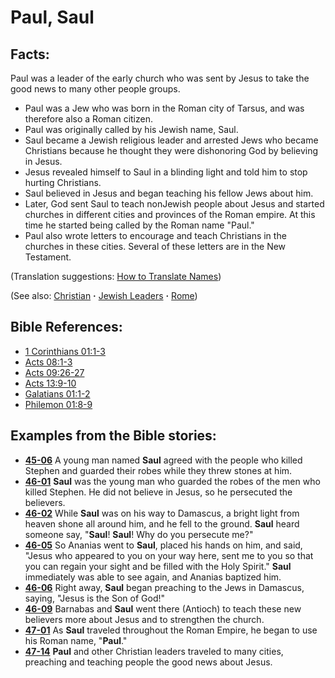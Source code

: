 # Paul, Saul #

## Facts: ##

Paul was a leader of the early church who was sent by Jesus to take the good news to many other people groups.

 * Paul was a Jew who was born in the Roman city of Tarsus, and was therefore also a Roman citizen.
 * Paul was originally called by his Jewish name, Saul.
 * Saul became a Jewish religious leader and arrested Jews who became Christians because he thought they were dishonoring God by believing in Jesus.
 * Jesus revealed himself to Saul in a blinding light and told him to stop hurting Christians.
 * Saul believed in Jesus and began teaching his fellow Jews about him.
 * Later, God sent Saul to teach nonJewish people about Jesus and started churches in different cities and provinces of the Roman empire. At this time he started being called by the Roman name "Paul."
 * Paul also wrote letters to encourage and teach Christians in the churches in these cities. Several of these letters are in the New Testament.

(Translation suggestions: [How to Translate Names](https://git.door43.org/Door43/en-ta-translate-vol1/src/master/content/translate_names.md))

(See also: [Christian](../kt/christian.md) **·** [Jewish Leaders](../other/jewishleaders.md) **·** [Rome](../other/rome.md))

## Bible References: ##

* [1 Corinthians 01:1-3](https://door43.org/en/bible/notes/1co/01/01)
* [Acts 08:1-3](https://door43.org/en/bible/notes/act/08/01)
* [Acts 09:26-27](https://door43.org/en/bible/notes/act/09/26)
* [Acts 13:9-10](https://door43.org/en/bible/notes/act/13/09)
* [Galatians 01:1-2](https://door43.org/en/bible/notes/gal/01/01)
* [Philemon 01:8-9](https://door43.org/en/bible/notes/phm/01/08)

## Examples from the Bible stories: ##

 * __[45-06](https://door43.org/en/obs/notes/frames/45-06)__ A young man named __Saul__ agreed with the people who killed Stephen and guarded their robes while they threw stones at him. 
 * __[46-01](https://door43.org/en/obs/notes/frames/46-01)__ __Saul__ was the young man who guarded the robes of the men who killed Stephen. He did not believe in Jesus, so he persecuted the believers. 
 * __[46-02](https://door43.org/en/obs/notes/frames/46-02)__ While __Saul__ was on his way to Damascus, a bright light from heaven shone all around him, and he fell to the ground. __Saul__ heard someone say, "__Saul__! __Saul__! Why do you persecute me?" 
 * __[46-05](https://door43.org/en/obs/notes/frames/46-05)__ So Ananias went to __Saul__, placed his hands on him, and said, "Jesus who appeared to you on your way here, sent me to you so that you can regain your sight and be filled with the Holy Spirit." __Saul__ immediately was able to see again, and Ananias baptized him. 
 * __[46-06](https://door43.org/en/obs/notes/frames/46-06)__ Right away, __Saul__ began preaching to the Jews in Damascus, saying, "Jesus is the Son of God!" 
 * __[46-09](https://door43.org/en/obs/notes/frames/46-09)__ Barnabas and __Saul__ went there (Antioch) to teach these new believers more about Jesus and to strengthen the church. 
 * __[47-01](https://door43.org/en/obs/notes/frames/47-01)__ As __Saul__ traveled throughout the Roman Empire, he began to use his Roman name, "__Paul__." 
 * __[47-14](https://door43.org/en/obs/notes/frames/47-14)__ __Paul__ and other Christian leaders traveled to many cities, preaching and teaching people the good news about Jesus. 




